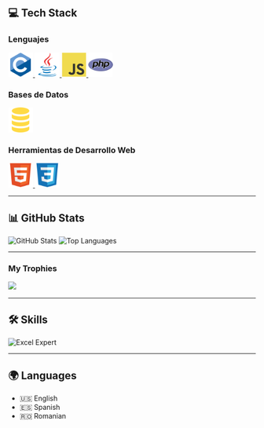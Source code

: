## 💻 Tech Stack

### Lenguajes
<div>
  <a href="https://www.cprogramming.com/" target="_blank">
    <img alt="C" width="10%" src="https://raw.githubusercontent.com/devicons/devicon/master/icons/c/c-original.svg" />
  </a>
  <a href="https://www.java.com/" target="_blank">
    <img alt="Java" width="10%" src="https://raw.githubusercontent.com/devicons/devicon/master/icons/java/java-original.svg" />
  </a>
  <a href="https://www.javascript.com/" target="_blank">
    <img alt="JavaScript" width="10%" src="https://raw.githubusercontent.com/devicons/devicon/master/icons/javascript/javascript-original.svg" />
  </a>
  <a href="https://www.php.net/" target="_blank">
    <img alt="PHP" width="10%" src="https://raw.githubusercontent.com/devicons/devicon/master/icons/php/php-original.svg" />
  </a>
</div>

### Bases de Datos
<div>
  <a href="https://www.sql.org/" target="_blank">
    <img alt="SQL" width="10%" src="https://raw.githubusercontent.com/devicons/devicon/master/icons/sql/sql-original.svg" />
  </a>
</div>

### Herramientas de Desarrollo Web
<div>
  <a href="https://html.spec.whatwg.org/" target="_blank">
    <img alt="HTML" width="10%" src="https://raw.githubusercontent.com/devicons/devicon/master/icons/html5/html5-original.svg" />
  </a>
  <a href="https://www.w3.org/Style/CSS/" target="_blank">
    <img alt="CSS" width="10%" src="https://raw.githubusercontent.com/devicons/devicon/master/icons/css3/css3-original.svg" />
  </a>
</div>



---

## 📊 GitHub Stats

![GitHub Stats](https://github-readme-stats.vercel.app/api?username=Matei-Stefan-Militaru&show_icons=true&count_private=true&theme=radical)
![Top Languages](https://github-readme-stats.vercel.app/api/top-langs/?username=Matei-Stefan-Militaru&layout=compact&theme=radical)


---

### My Trophies

<div>
  <img src='https://github-profile-trophy.vercel.app/?username=Matei-Stefan-Militaru&column=-1&no-frame=true&theme=gruvbox'>
</div>


---

## 🛠️ Skills

![Excel Expert](https://img.shields.io/badge/Excel%20Expert-217346?style=flat-square&logo=microsoft-excel&logoColor=white)

---

## 🌍 Languages

- 🇺🇸 English
- 🇪🇸 Spanish
- 🇷🇴 Romanian
